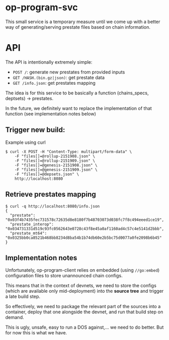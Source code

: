# op-program-svc

This small service is a temporary measure until we come up with a better way
of generating/serving prestate files based on chain information.

# API

The API is intentionally extremely simple:
- `POST /`: generate new prestates from provided inputs
- `GET /HASH.(bin.gz|json)`: get prestate data
- `GET /info.json`: get prestates mapping

The idea is for this service to be basically a function
(chains_specs, deptsets) -> prestates.

In the future, we definitely want to replace the implementation of that
function (see implementation notes below)

## Trigger new build:

Example using curl

```
$ curl -X POST -H "Content-Type: multipart/form-data" \
    -F "files[]=@rollup-2151908.json" \
    -F "files[]=@rollup-2151909.json" \
    -F "files[]=@genesis-2151908.json" \
    -F "files[]=@genesis-2151909.json" \
    -F "files[]=@depsets.json" \
    http://localhost:8080
```

## Retrieve prestates mapping

```
$ curl -q http://localhost:8080/info.json
{
  "prestate": "0x03f4b7435fec731578c72635d8e8180f7b48703073d038fc7f8c494eeed1ce19",
  "prestate_interop": "0x034731331d519c93fc0562643e0728c43f8e45a0af1160ad4c57c4e5141d2bbb",
  "prestate_mt64": "0x0325bb0ca8521b468bb8234d8ba54b1b74db60e2b5bc75d0077a0fe2098b6b45"
}
```

## Implementation notes

Unfortunately, op-program-client relies on embedded (using `//go:embed`)
configuration files to store unannounced chain configs.

This means that in the context of devnets, we need to store the configs
(which are available only mid-deployment) into the **source tree** and
trigger a late build step.

So effectively, we need to package the relevant part of the sources into
a container, deploy that one alongside the devnet, and run that build step
on demand.

This is ugly, unsafe, easy to run a DOS against,... we need to do better.
But for now this is what we have.